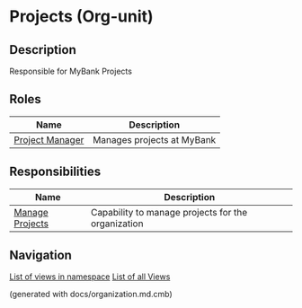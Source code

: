 # Projects (Org-unit)
## Description
Responsible for MyBank Projects


## Roles
| Name | Description |
|---|---|
| [Project Manager](../../mybank/project-management/project-manager.md) | Manages projects at MyBank |

## Responsibilities
| Name | Description |
|---|---|
| [Manage Projects](../../mybank/project-management/manage-projects.md) | Capability to manage projects for the organization |


## Navigation
[List of views in namespace](./views-in-namespace.md)
[List of all Views](../../views.md)

(generated with docs/organization.md.cmb)
